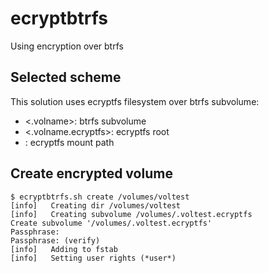 # ecryptbtrfs #
Using encryption over btrfs

## Selected scheme ##
This solution uses ecryptfs filesystem over btrfs subvolume:
  * <.volname>: btrfs subvolume
  * <.volname.ecryptfs>: ecryptfs root
  * <volname>: ecryptfs mount path

## Create encrypted volume ##
```
$ ecryptbtrfs.sh create /volumes/voltest
[info]	 Creating dir /volumes/voltest
[info]	 Creating subvolume /volumes/.voltest.ecryptfs
Create subvolume '/volumes/.voltest.ecryptfs'
Passphrase:
Passphrase: (verify)
[info]	 Adding to fstab
[info]	 Setting user rights (*user*)
```
